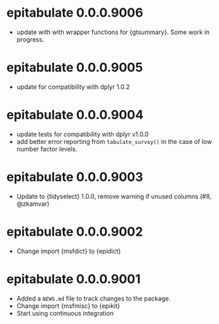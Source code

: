 # epitabulate 0.0.0.9006

* update with with wrapper functions for {gtsummary}. Some work in progress.

# epitabulate 0.0.0.9005

* update for compatibility with dplyr 1.0.2

# epitabulate 0.0.0.9004

* update tests for compatibility with dplyr v1.0.0
* add better error reporting from `tabulate_survey()` in the case of low number
  factor levels.

# epitabulate 0.0.0.9003

* Update to {tidyselect} 1.0.0, remove warning if unused columns (#8, @zkamvar)

# epitabulate 0.0.0.9002

* Change import {msfdict} to {epidict}

# epitabulate 0.0.0.9001

* Added a `NEWS.md` file to track changes to the package.
* Change import {msfmisc} to {epikit}
* Start using continuous integration

